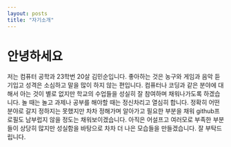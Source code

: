 ```yaml
---
layout: posts
title: "자기소개"
---
```


# 안녕하세요

 저는 컴퓨터 공학과 23학번 20살 김민순입니다. 좋아하는 것은 농구와 게임과 음악 듣기입고 성격은 소심하고 말을 많이 하지 않는 편입니다. 컴퓨터나 코딩과 같은 분야에 대해서 아는 것이 별로 없지만 학교의 수업들을 성실히 잘 참여하며 채워나가도록 하겠습니다. 놀 때는 놀고 과제나 공부를 해야할 때는 정신차리고 열심히 합니다. 정확히 어떤 분야로 갈지 정하지는 못했지만 차차 정해가며 알아가고 필요한 부분을 채워 github프로필도 남부럽지 않을 정도는 채워보이겠습니다. 아직은 어설프고 여러모로 부족한 부분들이 상당히 많지만 성실함을 바탕으로 차차 더 나은 모습들을 만들겠습니다. 잘 부탁드립니다.
